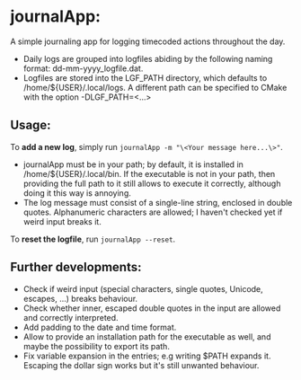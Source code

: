 # journalApp:
A simple journaling app for logging timecoded actions throughout the day.

  * Daily logs are grouped into logfiles abiding by the following naming format: dd-mm-yyyy_logfile.dat. 
  * Logfiles are stored into the LGF_PATH directory, which defaults to /home/${USER}/.local/logs. A different path can be specified to CMake with the option -DLGF_PATH=<...>

## Usage:
To **add a new log**, simply run `journalApp -m "\<Your message here...\>"`. 

  * journalApp must be in your path; by default, it is installed in /home/${USER}/.local/bin. If the executable is not in your path, then providing the full path to it still allows to execute it correctly, although doing it this way is annoying.
  * The log message must consist of a single-line string, enclosed in double quotes. Alphanumeric characters are allowed; I haven't checked yet if weird input breaks it.

To **reset the logfile**, run `journalApp --reset`.

## Further developments:

  * Check if weird input (special characters, single quotes, Unicode, escapes, ...) breaks behaviour.
  * Check whether inner, escaped double quotes in the input are allowed and correctly interpreted.
  * Add padding to the date and time format.
  * Allow to provide an installation path for the executable as well, and maybe the possibility to export its path.
  * Fix variable expansion in the entries; e.g writing $PATH expands it. Escaping the dollar sign works but it's still unwanted behaviour.

